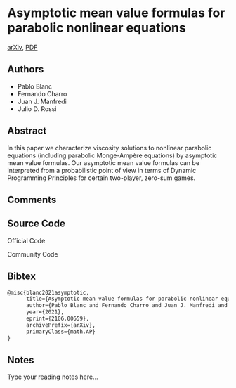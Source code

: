 
# Asymptotic mean value formulas for parabolic nonlinear equations

[arXiv](https://arxiv.org/abs/2106.0659), [PDF](https://arxiv.org/pdf/2106.0659.pdf)

## Authors

- Pablo Blanc
- Fernando Charro
- Juan J. Manfredi
- Julio D. Rossi

## Abstract

In this paper we characterize viscosity solutions to nonlinear parabolic equations (including parabolic Monge-Ampère equations) by asymptotic mean value formulas. Our asymptotic mean value formulas can be interpreted from a probabilistic point of view in terms of Dynamic Programming Principles for certain two-player, zero-sum games.

## Comments



## Source Code

Official Code



Community Code



## Bibtex

```tex
@misc{blanc2021asymptotic,
      title={Asymptotic mean value formulas for parabolic nonlinear equations}, 
      author={Pablo Blanc and Fernando Charro and Juan J. Manfredi and Julio D. Rossi},
      year={2021},
      eprint={2106.00659},
      archivePrefix={arXiv},
      primaryClass={math.AP}
}
```

## Notes

Type your reading notes here...

